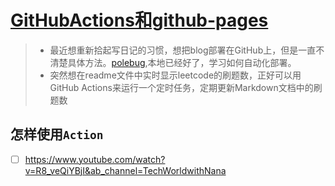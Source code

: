 # [GitHubActions和github-pages](https://github.com/dululu/notes/issues/2)

> - 最近想重新拾起写日记的习惯，想把blog部署在GitHub上，但是一直不清楚具体方法。[polebug](https://polebug.github.io/aboutme/),本地已经好了，学习如何自动化部署。
> - 突然想在readme文件中实时显示leetcode的刷题数，正好可以用GitHub Actions来运行一个定时任务，定期更新Markdown文档中的刷题数

## 怎样使用`Action`
- [ ] https://www.youtube.com/watch?v=R8_veQiYBjI&ab_channel=TechWorldwithNana
